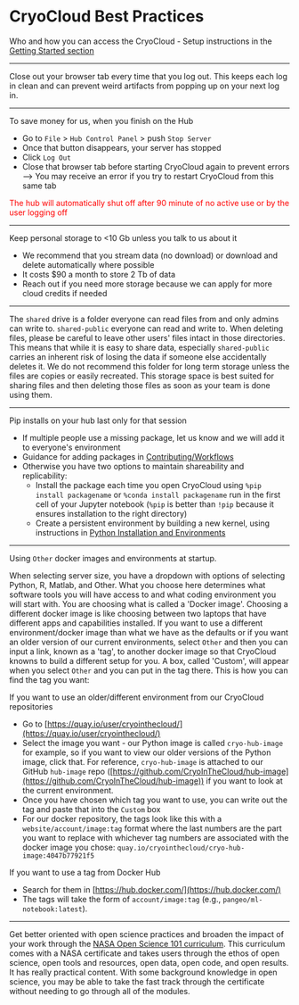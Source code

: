 # CryoCloud Best Practices

Who and how you can access the CryoCloud - Setup instructions in the [Getting Started section](../content/Getting_Started.md) 

***

Close out your browser tab every time that you log out. This keeps each log in clean and can prevent weird artifacts from popping up on your next log in.

***

To save money for us, when you finish on the Hub
* Go to `File` > `Hub Control Panel` > push `Stop Server`
* Once that button disappears, your server has stopped
* Click `Log Out`
* Close that browser tab before starting CryoCloud again to prevent errors --> You may receive an error if you try to restart CryoCloud from this same tab

<font color="red">The hub will automatically shut off after 90 minute of no active use or by the user logging off</font>

***

Keep personal storage to <10 Gb unless you talk to us about it
* We recommend that you stream data (no download) or download and delete automatically where possible
* It costs $90 a month to store 2 Tb of data
* Reach out if you need more storage because we can apply for more cloud credits if needed

***

The `shared` drive is a folder everyone can read files from and only admins can write to. `shared-public` everyone can read and write to. When deleting files, please be careful to leave other users' files intact in those directories. This means that while it is easy to share data, especially `shared-public` carries an inherent risk of losing the data if someone else accidentally deletes it. We do not recommend this folder for long term storage unless the files are copies or easily recreated. This storage space is best suited for sharing files and then deleting those files as soon as your team is done using them. 

***

Pip installs on your hub last only for that session
* If multiple people use a missing package, let us know and we will add it to everyone's environment
* Guidance for adding packages in [Contributing/Workflows](../contributing/workflow.md)
* Otherwise you have two options to maintain shareability and replicability:
   * Install the package each time you open CryoCloud using `%pip install packagename` or `%conda install packagename` run in the first cell of your Jupyter notebook (`%pip` is better than `!pip` because it ensures installation to the right directory)
   * Create a persistent environment by building a new kernel, using instructions in [Python Installation and Environments](../how_tos/background/python.md)
 
***

Using `Other` docker images and environments at startup. 

When selecting server size, you have a dropdown with options of selecting Python, R, Matlab, and Other. What you choose here determines what software tools you will have access to and what coding environment you will start with. You are choosing what is called a 'Docker image'. Choosing a different docker image is like choosing between two laptops that have different apps and capabilities installed. If you want to use a different environment/docker image than what we have as the defaults or if you want an older version of our current environments, select `Other` and then you can input a link, known as a 'tag', to another docker image so that CryoCloud knowns to build a different setup for you. A box, called 'Custom', will appear when you select `Other` and you can put in the tag there. This is how you can find the tag you want: 

If you want to use an older/different environment from our CryoCloud repositories
* Go to [https://quay.io/user/cryointhecloud/](https://quay.io/user/cryointhecloud/)
* Select the image you want - our Python image is called `cryo-hub-image` for example, so if you want to view our older versions of the Python image, click that. For reference, `cryo-hub-image` is attached to our GitHub `hub-image` repo ([https://github.com/CryoInTheCloud/hub-image](https://github.com/CryoInTheCloud/hub-image)) if you want to look at the current environment.
* Once you have chosen which tag you want to use, you can write out the tag and paste that into the `Custom` box
* For our docker repository, the tags look like this with a `website/account/image:tag` format where the last numbers are the part you want to replace with whichever tag numbers are associated with the docker image you chose: `quay.io/cryointhecloud/cryo-hub-image:4047b77921f5`

If you want to use a tag from Docker Hub
* Search for them in [https://hub.docker.com/](https://hub.docker.com/)
* The tags will take the form of `account/image:tag` (e.g., `pangeo/ml-notebook:latest`).

***

Get better oriented with open science practices and broaden the impact of your work through the [NASA Open Science 101 curriculum](https://nasa.github.io/Transform-to-Open-Science/take-os101/). This curriculum comes with a NASA certificate and takes users through the ethos of open science, open tools and resources, open data, open code, and open results. It has really practical content. With some background knowledge in open science, you may be able to take the fast track through the certificate without needing to go through all of the modules.
